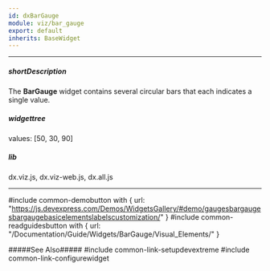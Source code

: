 ```yaml
---
id: dxBarGauge
module: viz/bar_gauge
export: default
inherits: BaseWidget
---
```

---
##### shortDescription
The **BarGauge** widget contains several circular bars that each indicates a single value.

##### widgettree
values: [50, 30, 90]

##### lib
dx.viz.js, dx.viz-web.js, dx.all.js

---
#include common-demobutton with {
    url: "https://js.devexpress.com/Demos/WidgetsGallery/#demo/gaugesbargaugesbargaugebasicelementslabelscustomization/"
}
#include common-readguidesbutton with {
    url: "/Documentation/Guide/Widgets/BarGauge/Visual_Elements/"
}

#####See Also#####
#include common-link-setupdevextreme
#include common-link-configurewidget
